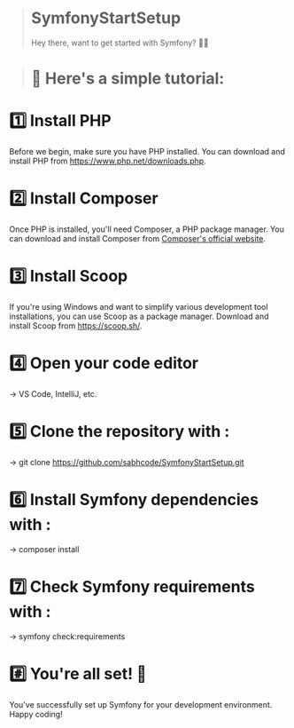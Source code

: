 > # SymfonyStartSetup
> Hey there, want to get started with Symfony? 🚀👋

> # 📢 Here's a simple tutorial:

# 1️⃣ Install PHP
Before we begin, make sure you have PHP installed. You can download and install PHP from https://www.php.net/downloads.php.

# 2️⃣ Install Composer
Once PHP is installed, you'll need Composer, a PHP package manager. You can download and install Composer from [Composer's official website](https://getcomposer.org/download/).

# 3️⃣ Install Scoop
If you're using Windows and want to simplify various development tool installations, you can use Scoop as a package manager. Download and install Scoop from https://scoop.sh/.

# 4️⃣ Open your code editor 
→ VS Code, IntelliJ, etc.

# 5️⃣ Clone the repository with :
→ git clone https://github.com/sabhcode/SymfonyStartSetup.git

# 6️⃣ Install Symfony dependencies with :
→ composer install

# 7️⃣ Check Symfony requirements with :
→ symfony check:requirements

 # #️⃣ You're all set! 🎉
You've successfully set up Symfony for your development environment. Happy coding!
